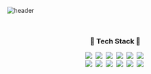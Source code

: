 ![header](https://capsule-render.vercel.app/api?type=slice&color=gradient&height=160&section=header&text=Hi!%20I'm%20Yuna!&fontAlign=50&fontAlignY=70&fontSize=90&fontColor=000000)





<br>

<h3 align="center">🌌 Tech Stack 🌌</h3>
<p align="center">
  <img src="https://img.shields.io/badge/HTML-E34F26?style=flat-square&logo=HTML5&logoColor=white"/></a>&nbsp
  <img src="https://img.shields.io/badge/CSS3-00599C?style=flat-square&logo=CSS3&logoColor=white"/></a>&nbsp
  <img src="https://img.shields.io/badge/C-A8B9CC?style=flat-square&logo=C&logoColor=white"/></a>&nbsp 
  <img src="https://img.shields.io/badge/C++-00599C?style=flat-square&logo=c%2B%2B&logoColor=white"/></a>&nbsp 
  <img src="https://img.shields.io/badge/Python-3766AB?style=flat-square&logo=Python&logoColor=white"/></a>&nbsp 
  <img src="https://img.shields.io/badge/Javascript-ffb13b?style=flat-square&logo=javascript&logoColor=white"/></a>&nbsp 
  <br>
  <img src="https://img.shields.io/badge/React-61DAFB?style=flat-square&logo=React&logoColor=white"/></a>&nbsp 
  <img src="https://img.shields.io/badge/Vue.js-4FC08D?style=flat-square&logo=Vue.js&logoColor=white"/></a>&nbsp 
  <img src="https://img.shields.io/badge/Next.js-F89901?style=flat-square&logo=Next.js&logoColor=white"/></a>&nbsp
  <img src="https://img.shields.io/badge/React-61DAFB?style=flat-square&logo=Remix&logoColor=white"/></a>&nbsp 
  <img src="https://img.shields.io/badge/Django-092E20?style=flat-square&logo=Django&logoColor=white"/></a>&nbsp 
  <img src="https://img.shields.io/badge/Node.js-339933?style=flat-square&logo=Node.js&logoColor=white"/></a>&nbsp 
</p>

<div align="center">
  
<!-- [![Top Langs](https://github-readme-stats.vercel.app/api/top-langs/?username=Jin-Yuna&layout=compact)](https://github.com/anuraghazra/github-readme-stats) -->
  
</div>

<br>

<!-- <h3 align="center">👩‍💻 My Github Stats 👩‍💻</h3>
<div align="center">
  
[![Anurag's github stats](https://github-readme-stats.vercel.app/api?username=Jin-Yuna&hide=True)](https://github.com/anuraghazra/github-readme-stats)
</div> -->

